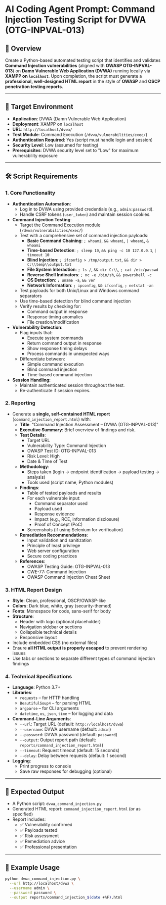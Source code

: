 # AI Coding Agent Prompt: Command Injection Testing Script for DVWA (OTG-INPVAL-013)

## 📌 Overview
Create a Python-based automated testing script that identifies and validates **Command Injection vulnerabilities** (aligned with **OWASP OTG-INPVAL-013**) on **Damn Vulnerable Web Application (DVWA)** running locally via **XAMPP on `localhost`**. Upon completion, the script must generate a **professional, well-designed HTML report** in the style of **OWASP** and **OSCP penetration testing reports**.

---

## 🎯 Target Environment
- **Application**: DVWA (Damn Vulnerable Web Application)
- **Deployment**: XAMPP on `localhost`
- **URL**: `http://localhost/dvwa/`
- **Test Module**: Command Execution (`/dvwa/vulnerabilities/exec/`)
- **Authentication Required**: Yes (script must handle login and session)
- **Security Level**: Low (assumed for testing)
- **Prerequisites**: DVWA security level set to "Low" for maximum vulnerability exposure

---

## 🛠️ Script Requirements

### 1. **Core Functionality**
- **Authentication Automation**:
  - Log in to DVWA using provided credentials (e.g., `admin:password`).
  - Handle CSRF tokens (`user_token`) and maintain session cookies.
- **Command Injection Testing**:
  - Target the Command Execution module (`/dvwa/vulnerabilities/exec/`)
  - Test with a comprehensive set of command injection payloads:
    - **Basic Command Chaining**: `; whoami`, `&& whoami`, `| whoami`, `& whoami`
    - **Time-based Detection**: `; sleep 10`, `&& ping -c 10 127.0.0.1`, `| timeout 10`
    - **Blind Injection**: `; ifconfig > /tmp/output.txt`, `&& dir > C:\\temp\\output.txt`
    - **File System Interaction**: `; ls /`, `&& dir C:\\`, `; cat /etc/passwd`
    - **Reverse Shell Indicators**: `; nc -e /bin/sh`, `&& powershell -c`
    - **OS Detection**: `; uname -a`, `&& ver`
    - **Network Information**: `; ipconfig`, `&& ifconfig`, `; netstat -an`
  - Test payloads for both Unix/Linux and Windows command separators
  - Use time-based detection for blind command injection
  - Verify results by checking for:
    - Command output in response
    - Response timing anomalies
    - File creation/modification
- **Vulnerability Detection**:
  - Flag inputs that:
    - Execute system commands
    - Return command output in response
    - Show response timing delays
    - Process commands in unexpected ways
  - Differentiate between:
    - Simple command execution
    - Blind command injection
    - Time-based command injection
- **Session Handling**:
  - Maintain authenticated session throughout the test.
  - Re-authenticate if session expires.

### 2. **Reporting**
- Generate a **single, self-contained HTML report** (`command_injection_report.html`) with:
  - **Title**: "Command Injection Assessment – DVWA (OTG-INPVAL-013)"
  - **Executive Summary**: Brief overview of findings and risk.
  - **Test Details**:
    - Target URL
    - Vulnerability Type: Command Injection
    - OWASP Test ID: OTG-INPVAL-013
    - Risk Level: High
    - Date & Time of Test
  - **Methodology**:
    - Steps taken (login → endpoint identification → payload testing → analysis)
    - Tools used (script name, Python modules)
  - **Findings**:
    - Table of tested payloads and results
    - For each vulnerable input:
      - Command separator used
      - Payload used
      - Response evidence
      - Impact (e.g., RCE, information disclosure)
      - Proof of Concept (PoC)
    - Screenshots (if using Selenium for verification)
  - **Remediation Recommendations**:
    - Input validation and sanitization
    - Principle of least privilege
    - Web server configuration
    - Secure coding practices
  - **References**:
    - OWASP Testing Guide: OTG-INPVAL-013
    - CWE-77: Command Injection
    - OWASP Command Injection Cheat Sheet

### 3. **HTML Report Design**
- **Style**: Clean, professional, OSCP/OWASP-like
- **Colors**: Dark blue, white, gray (security-themed)
- **Fonts**: Monospace for code, sans-serif for body
- **Structure**:
  - Header with logo (optional placeholder)
  - Navigation sidebar or sections
  - Collapsible technical details
  - Responsive layout
- Include embedded CSS (no external files)
- Ensure **all HTML output is properly escaped** to prevent rendering issues
- Use tabs or sections to separate different types of command injection findings

### 4. **Technical Specifications**
- **Language**: Python 3.7+
- **Libraries**:
  - `requests` – for HTTP handling
  - `BeautifulSoup4` – for parsing HTML
  - `argparse` – for CLI arguments
  - `datetime`, `os`, `json`, `time` – for logging and data
- **Command-Line Arguments**:
  - `--url`: Target URL (default: `http://localhost/dvwa`)
  - `--username`: DVWA username (default: `admin`)
  - `--password`: DVWA password (default: `password`)
  - `--output`: Output report path (default: `reports/command_injection_report.html`)
  - `--timeout`: Request timeout (default: 15 seconds)
  - `--delay`: Delay between requests (default: 1 second)
- **Logging**:
  - Print progress to console
  - Save raw responses for debugging (optional)

---

## 🧾 Expected Output
- A Python script: `dvwa_command_injection.py`
- Generated HTML report: `command_injection_report.html` (or as specified)
- Report includes:
  - ✅ Vulnerability confirmed
  - ✅ Payloads tested
  - ✅ Risk assessment
  - ✅ Remediation advice
  - ✅ Professional presentation

---

## 📝 Example Usage
```bash
python dvwa_command_injection.py \
  --url http://localhost/dvwa \
  --username admin \
  --password password \
  --output reports/command_injection_$(date +%F).html